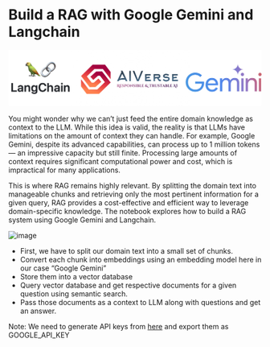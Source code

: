 # Build a RAG with Google Gemini and Langchain

![image](logo.jpg)

You might wonder why we can’t just feed the entire domain knowledge as context to the LLM. While this idea is valid, the reality is that LLMs have limitations on the amount of context they can handle. For example, Google Gemini, despite its advanced capabilities, can process up to 1 million tokens — an impressive capacity but still finite. Processing large amounts of context requires significant computational power and cost, which is impractical for many applications.

This is where RAG remains highly relevant. By splitting the domain text into manageable chunks and retrieving only the most pertinent information for a given query, RAG provides a cost-effective and efficient way to leverage domain-specific knowledge. The notebook explores how to build a RAG system using Google Gemini and Langchain.

![image](https://github.com/user-attachments/assets/b7ec97a8-6e83-40b5-82ae-58d898bb5483)

* First, we have to split our domain text into a small set of chunks.
* Convert each chunk into embeddings using an embedding model here in our case “Google Gemini”
* Store them into a vector database
* Query vector database and get respective documents for a given question using semantic search.
* Pass those documents as a context to LLM along with questions and get an answer.

Note: We need to generate API keys from [here]([https://aistudio.google.com/app/apikey?_gl=1*1q8yq5a*_ga*MTQ5MDE1MTI5MS4xNzE3MjUyMDI1*_ga_P1DBVKWT6V*MTcxNzc1NjIwOS4zLjAuMTcxNzc1NjIxMS41OC4wLjQ2NDE0NzY1Mw..](https://ai.google.dev/gemini-api/docs?_gl=1*kc0j5d*_ga*ODExMzA0ODAzLjE3MzY2OTk2Njc.*_ga_P1DBVKWT6V*MTczNjY5OTY2Ny4xLjAuMTczNjY5OTY2Ny4wLjAuMTgwNTcyNzgxNg..)) and export them as GOOGLE_API_KEY
